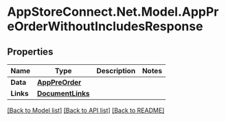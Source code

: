 # AppStoreConnect.Net.Model.AppPreOrderWithoutIncludesResponse

## Properties

Name | Type | Description | Notes
------------ | ------------- | ------------- | -------------
**Data** | [**AppPreOrder**](AppPreOrder.md) |  | 
**Links** | [**DocumentLinks**](DocumentLinks.md) |  | 

[[Back to Model list]](../README.md#documentation-for-models) [[Back to API list]](../README.md#documentation-for-api-endpoints) [[Back to README]](../README.md)

